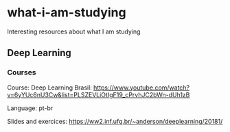 # what-i-am-studying
Interesting resources about what I am studying

## Deep Learning

### Courses

Course: Deep Learning Brasil: https://www.youtube.com/watch?v=6yYUc6nU3Cw&list=PLSZEVLiOtIgF19_cPrvhJC2bWn-dUh1zB

Language: pt-br

Slides and exercices: https://ww2.inf.ufg.br/~anderson/deeplearning/20181/
